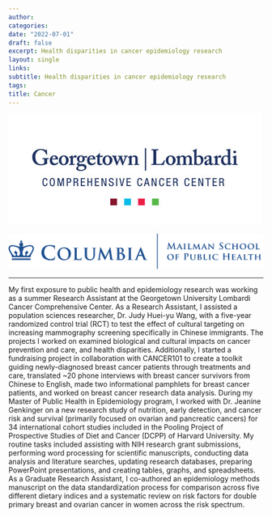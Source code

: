 ```yaml
---
author: 
categories:
date: "2022-07-01"
draft: false
excerpt: Health disparities in cancer epidemiology research
layout: single
links:
subtitle: Health disparities in cancer epidemiology research
tags:
title: Cancer
---
```


![Georgetown Lombardi Comprehensive Cancer Center](georgetown.png)

![Columbia Mailman School of Public Health](featured.png)

---

  My first exposure to public health and epidemiology research was working as a summer Research Assistant at the Georgetown University Lombardi Cancer Comprehensive Center. As a Research Assistant, I assisted a population sciences researcher, Dr. Judy Huei-yu Wang, with a five-year randomized control trial (RCT) to test the effect of cultural targeting on increasing mammography screening specifically in Chinese immigrants. The projects I worked on examined biological and cultural impacts on cancer prevention and care, and health disparities. Additionally, I started a fundraising project in collaboration with CANCER101 to create a toolkit guiding newly-diagnosed breast cancer patients through treatments and care, translated ~20 phone interviews with breast cancer survivors from Chinese to English, made two informational pamphlets for breast cancer patients, and worked on breast cancer research data analysis. During my Master of Public Health in Epidemiology program, I worked with Dr. Jeanine Genkinger on a new research study of nutrition, early detection, and cancer risk and survival (primarily focused on ovarian and pancreatic cancers) for 34 international cohort studies included in the Pooling Project of Prospective Studies of Diet and Cancer (DCPP) of Harvard University. My routine tasks included assisting with NIH research grant submissions, performing word processing for scientific manuscripts, conducting data analysis and literature searches, updating research databases, preparing PowerPoint presentations, and creating tables, graphs, and spreadsheets. As a Graduate Research Assistant, I co-authored an epidemiology methods manuscript on the data standardization process for comparison across five different dietary indices and a systematic review on risk factors for double primary breast and ovarian cancer in women across the risk spectrum.